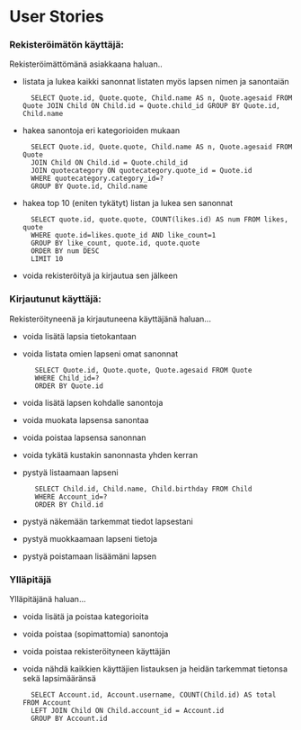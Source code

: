 # User Stories

### Rekisteröimätön käyttäjä:

Rekisteröimättömänä asiakkaana haluan..

- listata ja lukea kaikki sanonnat listaten myös lapsen nimen ja sanontaiän

        SELECT Quote.id, Quote.quote, Child.name AS n, Quote.agesaid FROM Quote JOIN Child ON Child.id = Quote.child_id GROUP BY Quote.id, Child.name

- hakea sanontoja eri kategorioiden mukaan

        SELECT Quote.id, Quote.quote, Child.name AS n, Quote.agesaid FROM Quote
        JOIN Child ON Child.id = Quote.child_id
        JOIN quotecategory ON quotecategory.quote_id = Quote.id
        WHERE quotecategory.category_id=?
        GROUP BY Quote.id, Child.name

- hakea top 10 (eniten tykätyt) listan ja lukea sen sanonnat

        SELECT quote.id, quote.quote, COUNT(likes.id) AS num FROM likes, quote
        WHERE quote.id=likes.quote_id AND like_count=1 
        GROUP BY like_count, quote.id, quote.quote
        ORDER BY num DESC
        LIMIT 10

- voida rekisteröityä ja kirjautua sen jälkeen


### Kirjautunut käyttäjä:

Rekisteröityneenä ja kirjautuneena käyttäjänä haluan...

- voida lisätä lapsia tietokantaan
- voida listata omien lapseni omat sanonnat

         SELECT Quote.id, Quote.quote, Quote.agesaid FROM Quote
         WHERE Child_id=?
         ORDER BY Quote.id

- voida lisätä lapsen kohdalle sanontoja
- voida muokata lapsensa sanontaa
- voida poistaa lapsensa sanonnan
- voida tykätä kustakin sanonnasta yhden kerran
- pystyä listaamaan lapseni

         SELECT Child.id, Child.name, Child.birthday FROM Child
         WHERE Account_id=?
         ORDER BY Child.id


- pystyä näkemään tarkemmat tiedot lapsestani
- pystyä muokkaamaan lapseni tietoja
- pystyä poistamaan lisäämäni lapsen
 

### Ylläpitäjä

Ylläpitäjänä haluan...

- voida lisätä ja poistaa kategorioita
- voida poistaa (sopimattomia) sanontoja
- voida poistaa rekisteröityneen käyttäjän
- voida nähdä kaikkien käyttäjien listauksen ja heidän tarkemmat tietonsa sekä lapsimääränsä

        SELECT Account.id, Account.username, COUNT(Child.id) AS total FROM Account
        LEFT JOIN Child ON Child.account_id = Account.id
        GROUP BY Account.id

